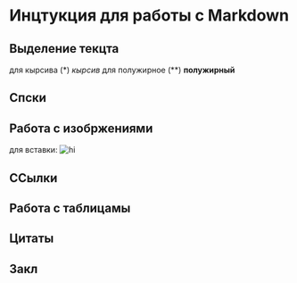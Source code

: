 # Инцтукция для работы с Markdown

## Выделение текцта

для кырсива (*) *кырсив*
для полужирное (**) **полужирный**

## Спски

## Работа с изобржениями

для вставки:
![hi](download.jpg)


## ССылки

## Работа с таблицамы

## Цитаты

## Закл

[def]: dounload.jpg